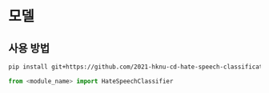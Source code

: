 # 모델

## 사용 방법
```sh
pip install git+https://github.com/2021-hknu-cd-hate-speech-classification/model.git#egg=<module_name>
```

```py
from <module_name> import HateSpeechClassifier
```
